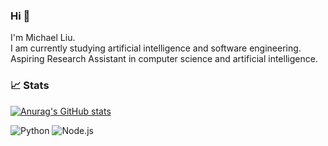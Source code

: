 ### Hi 👋
I'm Michael Liu.  
I am currently studying artificial intelligence and software engineering.  
Aspiring Research Assistant in computer science and artificial intelligence.



### 📈 Stats
[![Anurag's GitHub stats](https://github-readme-stats.vercel.app/api?username=BV003&count_private=true&include_all_commits=true)](https://github.com/anuraghazra/github-readme-stats)


![Python](https://img.shields.io/badge/Python-3.11-blue)
![Node.js](https://img.shields.io/badge/Node.js-18-green)
<!--👯 I’m looking to collaborate on ...-->



<!--💬 Ask me about ...-->

<!--📫 How to reach me: ...-->

<!--😄 Pronouns: ...-->

 <!--Fun fact: ...-->

<!---
BV003/BV003 is a ✨ special ✨ repository because its `README.md` (this file) appears on your GitHub profile.
You can click the Preview link to take a look at your changes.
--->
